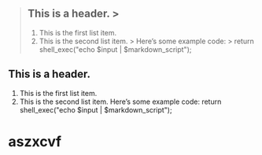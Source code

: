 > ## This is a header. >
> 1. This is the first list item.
> 2. This is the second list item. >
> Here’s some example code: >
> return shell_exec("echo $input | $markdown_script");


## This is a header. 
1. This is the first list item.
2. This is the second list item. 
Here’s some example code: 
return shell_exec("echo $input | $markdown_script");

aszxcvf
=======
